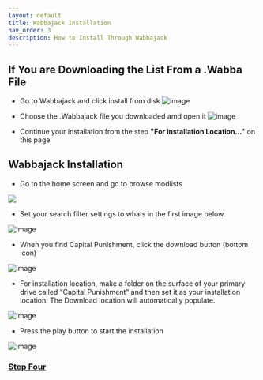 ```yaml
---
layout: default
title: Wabbajack Installation
nav_order: 3
description: How to Install Through Wabbajack
---
```


## If You are Downloading the List From a .Wabba File
- Go to Wabbajack and click install from disk
![image](https://user-images.githubusercontent.com/112358568/218915538-8ca1e58d-f12e-439d-ae3a-ceef01bfe668.png)

- Choose the .Wabbajack file you downloaded amd open it
![image](https://user-images.githubusercontent.com/112358568/218915687-99e65947-0738-4f4f-875c-90189e8fcc42.png)

- Continue your installation from the step **"For installation Location..."** on this page

## **Wabbajack Installation**

- Go to the home screen and go to browse modlists

![](https://media.discordapp.net/attachments/984100624733962340/1019105716302258268/unknown.png)

- Set your search filter settings to whats in the first image below.

![image](https://user-images.githubusercontent.com/114360108/200664910-c61915e5-6f6a-4d0e-bba7-8118a853cdf4.png)

- When you find Capital Punishment, click the download button (bottom icon)

![image](https://user-images.githubusercontent.com/114360108/200691470-d9d97b12-5fa4-46df-b6b8-930e9f48bfec.png)

- For installation location, make a folder on the surface of your primary drive called “Capital Punishment” and then set it as your installation location. The Download location will automatically populate.

![image](https://user-images.githubusercontent.com/114360108/200665555-b973bb1c-092d-4671-ba8a-16d742ca2aa4.png)

- Press the play button to start the installation

![image](https://user-images.githubusercontent.com/112358568/190105266-ba1bfb8c-7f06-4fb3-9e08-6a5c74f0ab00.png)

### [**Step Four**](https://www.capitalpunishmentmod.com/02InstallGuide/4-TTW-Installation/)
